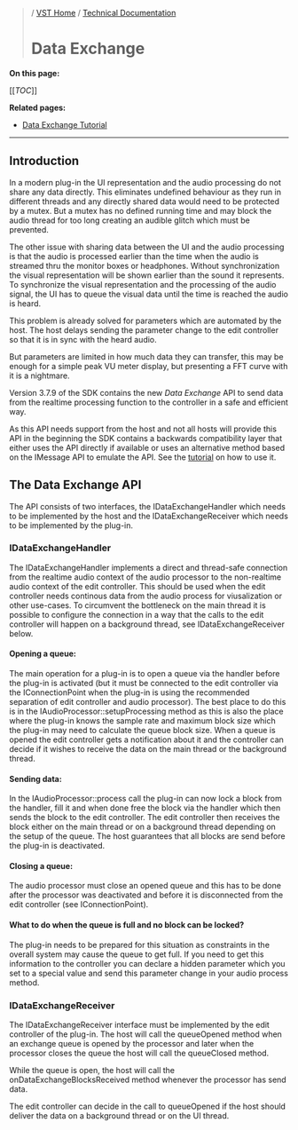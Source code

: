 >/ [VST Home](../../) / [Technical Documentation](../Index.md)
>
># Data Exchange

**On this page:**

[[_TOC_]]

**Related pages:**

- [Data Exchange Tutorial](../../Tutorials/Data+Exchange.md)

---

## Introduction

In a modern plug-in the UI representation and the audio processing do not share any data directly.
This eliminates undefined behaviour as they run in different threads and any directly shared data would 
need to be protected by a mutex. But a mutex has no defined running time and may block the audio 
thread for too long creating an audible glitch which must be prevented.

The other issue with sharing data between the UI and the audio processing is that the audio is 
processed earlier than the time when the audio is streamed thru the monitor boxes or headphones.
Without synchronization the visual representation will be shown earlier than the sound it represents.
To synchronize the visual representation and the processing of the audio signal, the UI has to queue 
the visual data until the time is reached the audio is heard.

This problem is already solved for parameters which are automated by the host. The host delays 
sending the parameter change to the edit controller so that it is in sync with the heard audio.

But parameters are limited in how much data they can transfer, this may be enough for a simple peak
VU meter display, but presenting a FFT curve with it is a nightmare.

Version 3.7.9 of the SDK contains the new *Data Exchange* API to send data from the realtime
processing function to the controller in a safe and efficient way.

As this API needs support from the host and not all hosts will provide this API in the beginning
the SDK contains a backwards compatibility layer that either uses the API directly if available or 
uses an alternative method based on the IMessage API to emulate the API. See the 
[tutorial](../../Tutorials/Data+Exchange.md) on how to use it.

## The Data Exchange API

The API consists of two interfaces, the IDataExchangeHandler which needs to be implemented by the 
host and the IDataExchangeReceiver which needs to be implemented by the plug-in.

### IDataExchangeHandler

The IDataExchangeHandler implements a direct and thread-safe connection from the realtime
audio context of the audio processor to the non-realtime audio context of the edit controller.
This should be used when the edit controller needs continous data from the audio process for
viusalization or other use-cases. To circumvent the bottleneck on the main thread it is possible
to configure the connection in a way that the calls to the edit controller will happen on a
background thread, see IDataExchangeReceiver below.

#### Opening a queue:
The main operation for a plug-in is to open a queue via the handler before the plug-in is activated
(but it must be connected to the edit controller via the IConnectionPoint when the plug-in is using
the recommended separation of edit controller and audio processor). The best place to do this is in
the IAudioProcessor::setupProcessing method as this is also the place where the plug-in knows the
sample rate and maximum block size which the plug-in may need to calculate the queue block size.
When a queue is opened the edit controller gets a notification about it and the controller can
decide if it wishes to receive the data on the main thread or the background thread.

#### Sending data:
In the IAudioProcessor::process call the plug-in can now lock a block from the handler, fill it and
when done free the block via the handler which then sends the block to the edit controller. The edit
controller then receives the block either on the main thread or on a background thread depending on
the setup of the queue.
The host guarantees that all blocks are send before the plug-in is deactivated.

#### Closing a queue:
The audio processor must close an opened queue and this has to be done after the processor was
deactivated and before it is disconnected from the edit controller (see IConnectionPoint).

#### What to do when the queue is full and no block can be locked?
The plug-in needs to be prepared for this situation as constraints in the overall system may cause
the queue to get full. If you need to get this information to the controller you can declare a
hidden parameter which you set to a special value and send this parameter change in your audio
process method.

### IDataExchangeReceiver

The IDataExchangeReceiver interface must be implemented by the edit controller of the plug-in.
The host will call the queueOpened method when an exchange queue is opened by the processor and later
when the processor closes the queue the host will call the queueClosed method.

While the queue is open, the host will call the onDataExchangeBlocksReceived method whenever the 
processor has send data.

The edit controller can decide in the call to queueOpened if the host should deliver the data on a 
background thread or on the UI thread.
